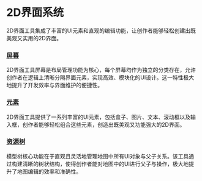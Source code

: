 # 2D界面系统

2D界面工具集成了丰富的UI元素和直观的编辑功能，让创作者能够轻松创建出既美观又实用的2D界面。

### [屏幕](/features/ui/screen)
   2D界面工具屏幕是布局管理功能为核心，每个屏幕均作为独立的分类存在，允许创作者在逻辑上清晰分隔界面元素，实现高效、模块化的UI设计。这一特性极大地提升了开发效率与界面维护的便捷性。

### [元素](/features/ui/element/index)
   2D界面工具提供了一系列丰富的UI元素，包括盒子、图片、文本、滚动框以及输入框，创作者能够轻松组合这些元素，创造出既美观又功能强大的2D界面。

### [资源树](/features/ui/tree)
   模型树核心功能在于直观且灵活地管理地图中所有UI对象与父子关系。该工具通过构建清晰的树状结构，使得创作者能对地图中的UI进行父子与操作，极大地提升了地图编辑的效率和准确性。